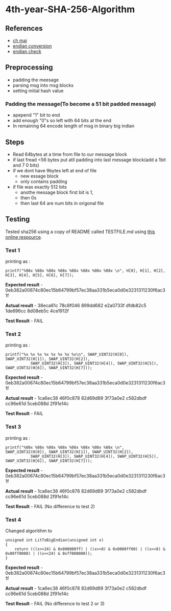 # 4th-year-SHA-256-Algorithm
## References
- [ch maj](https://crypto.stackexchange.com/questions/5358/what-does-maj-and-ch-mean-in-sha-256-algorithm/5360)
- [endian conversion](//http://www.firmcodes.com/write-c-program-convert-little-endian-big-endian-integer/)
- [endian check](https://www.reddit.com/r/C_Programming/comments/2wji9z/endianness_bugs/)
## Preprocessing
- padding the meesage
- parsing msg into msg blocks
- setting initial hash value

### Padding the message(To become a 51 bit padded message)
- apepend "1" bit to end
- add enough "0"s so left with 64 bits at the end
- In remaining 64 encode length of msg in binary big indian

## Steps
- Read 64bytes at a time from file to our message block
- if last fread <56 bytes put atll padding into last message block(add a 1bit and 7 0 bits)
- if we dont have 9bytes left at end of file
  - new essage block
  - only contains padding
-  if file was exactly 512 bits
   -  anothe message block first bit is 1,
   -   then 0s 
   -   then last 64 are num bits in origonal file

## Testing
Tested sha256 using a copy of README called TESTFILE.md using [this online respource](https://emn178.github.io/online-tools/sha256_checksum.html).

### Test 1
printing as : 	
```
printf("%08x %08x %08x %08x %08x %08x %08x %08x \n", H[0], H[1], H[2], H[3], H[4], H[5], H[6], H[7]);
```
**Expected result** - 0eb382a00674c80ec15b64799bf57ec38aa331b5eca0d0e3231311230f6ac31f

**Actual result** - 38eca61c 78c8f046 899dd682 e2a0733f dfdb82c5 1de696cc 8d08eb5c 4ce1912f

**Test Result** - FAIL

### Test 2
printing as : 
```
printf("%x %x %x %x %x %x %x %x\n", SWAP_UINT32(H[0]), SWAP_UINT32(H[1]), SWAP_UINT32(H[2]),
		   SWAP_UINT32(H[3]), SWAP_UINT32(H[4]), SWAP_UINT32(H[5]), SWAP_UINT32(H[6]), SWAP_UINT32(H[7]));
```

**Expected result** - 0eb382a00674c80ec15b64799bf57ec38aa331b5eca0d0e3231311230f6ac31f

**Actual result** - 1ca6ec38 46f0c878 82d69d89 3f73a0e2 c582dbdf cc96e61d 5ceb088d 2f91e14c

**Test Result** - FAIL

### Test 3
printing as : 
```
printf("%08x %08x %08x %08x %08x %08x %08x %08x \n", SWAP_UINT32(H[0]), SWAP_UINT32(H[1]), SWAP_UINT32(H[2]),
		   SWAP_UINT32(H[3]), SWAP_UINT32(H[4]), SWAP_UINT32(H[5]), SWAP_UINT32(H[6]), SWAP_UINT32(H[7]));
```

**Expected result** - 0eb382a00674c80ec15b64799bf57ec38aa331b5eca0d0e3231311230f6ac31f

**Actual result** - 1ca6ec38 46f0c878 82d69d89 3f73a0e2 c582dbdf cc96e61d 5ceb088d 2f91e14c

**Test Result** - FAIL (No difference to test 2) 

### Test 4
Changed algoritihm to 

```
unsigned int LitToBigEndian(unsigned int x)
{
	return (((x>>24) & 0x000000ff) | ((x>>8) & 0x0000ff00) | ((x<<8) & 0x00ff0000) | ((x<<24) & 0xff000000));
}

```

**Expected result** - 0eb382a00674c80ec15b64799bf57ec38aa331b5eca0d0e3231311230f6ac31f

**Actual result** - 1ca6ec38 46f0c878 82d69d89 3f73a0e2 c582dbdf cc96e61d 5ceb088d 2f91e14c

**Test Result** - FAIL (No difference to test 2 or 3) 